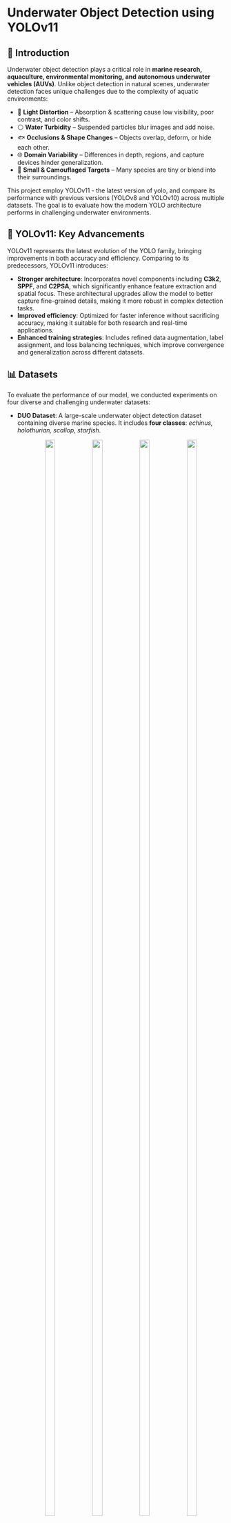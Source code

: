 # Underwater Object Detection using YOLOv11

## 🐠 Introduction  

Underwater object detection plays a critical role in **marine research, aquaculture, environmental monitoring, and autonomous underwater vehicles (AUVs)**. Unlike object detection in natural scenes, underwater detection faces unique challenges due to the complexity of aquatic environments:  

- 🌊 **Light Distortion** – Absorption & scattering cause low visibility, poor contrast, and color shifts.  
- ⚪ **Water Turbidity** – Suspended particles blur images and add noise.  
- 🐟 **Occlusions & Shape Changes** – Objects overlap, deform, or hide each other.  
- 🌐 **Domain Variability** – Differences in depth, regions, and capture devices hinder generalization.  
- 🦀 **Small & Camouflaged Targets** – Many species are tiny or blend into their surroundings.

This project employ YOLOv11 - the latest version of yolo, and compare its performance with previous versions (YOLOv8 and YOLOv10) across multiple datasets. The goal is to evaluate how the modern YOLO architecture performs in challenging underwater environments.

## 🚀 YOLOv11: Key Advancements
YOLOv11 represents the latest evolution of the YOLO family, bringing improvements in both accuracy and efficiency. Comparing to its predecessors, YOLOv11 introduces:
- **Stronger architecture**: Incorporates novel components including **C3k2**, **SPPF**, and **C2PSA**, which significantly enhance feature extraction and spatial focus. These architectural upgrades allow the model to better capture fine-grained details, making it more robust in complex detection tasks.
- **Improved efficiency**: Optimized for faster inference without sacrificing accuracy, making it suitable for both research and real-time applications.
- **Enhanced training strategies**: Includes refined data augmentation, label assignment, and loss balancing techniques, which improve convergence and generalization across different datasets.

## 📊 Datasets
To evaluate the performance of our model, we conducted experiments on four diverse and challenging underwater datasets:
- **DUO Dataset**: A large-scale underwater object detection dataset containing diverse marine species. It includes **four classes**: *echinus, holothurian, scallop, starfish*.
  <p align="center">
  <img src="examples/Duo_1.jpg" width="22%" height="80%"/>
  <img src="examples/Duo_2.jpg" width="22%" height="80%"/>
  <img src="examples/Duo_3.jpg" width="22%" height="80%"/>
  <img src="examples/Duo_4.jpg" width="22%" height="80%"/>
</p> 

- **URPC2019 Dataset**: Released as part of the Underwater Robot Picking Contest 2019, featuring underwater objects under varying visibility and lighting conditions. Same as **DUO Dataset**, it also includes **four classes**: *echinus, holothurian, scallop, starfish*.  
<p align="center">
  <img src="examples/urpc_1.jpg" width="22%" height="80%"/>
  <img src="examples/urpc_2.jpg" width="22%" height="80%"/>
  <img src="examples/urpc_3.jpg" width="22%" height="80%"/>
  <img src="examples/urpc_4.jpg" width="22%" height="80%"/>
</p> 

Additionally, the URPC_2019 dataset provides test images from 7 different underwater environments (e.g., varying visibility, lighting, and background conditions). We use these additional test sets to further evaluate the robustness and generalization performance of the models.

<p align="center"><strong>📸 Example Samples for 7 Different Environments</strong></p>

<table align="center">
  <tr>
    <td align="center" width="400px" height=="400px">
      <img src="examples/urpc_type1.jpg" width="800"/><br/><sub><b style="font-size: 40px;">Type 1</b></sub>
    </td>
    <td align="center" width="400px" height=="400px">
      <img src="examples/urpc_type2.jpg" width="800"/><br/><sub><b style="font-size: 40px;">Type 2</b></sub>
    </td>
    <td align="center" width="400px" height=="400px">
      <img src="examples/urpc_type3.jpg" width="800"/><br/><sub><b style="font-size: 40px;">Type 3</b></sub>
    </td>
    <td align="center" width="400px" height=="400px">
      <img src="examples/urpc_type4.jpg" width="800"/><br/><sub><b style="font-size: 40px;">Type 4</b></sub>
    </td>
  </tr>
  <tr>
    <td align="center" width="400px" height=="400px">
      <img src="examples/urpc_type5.jpg" width="200"/><br/><sub><b style="font-size: 40px;">Type 5</b></sub>
    </td>
    <td align="center" width="400px" height=="400px">
      <img src="examples/urpc_type6.jpg" width="200"/><br/><sub><b style="font-size: 40px;">Type 6</b></sub>
    </td>
    <td align="center" width="400px" height=="400px">
      <img src="examples/urpc_type7.jpg" width="250"/><br/><sub><b style="font-size: 40px;">Type 7</b></sub>
    </td>
  </tr>
</table>

- **UDD Dataset**: A comprehensive underwater detection dataset. It includes **three classes**: *scallop, seacucumber, seaurchin*.
<p align="center">
  <img src="examples/udd_1.jpg" width="22%" height="80%"/>
  <img src="examples/udd_2.jpg" width="22%" height="80%"/>
  <img src="examples/udd_3.jpg" width="22%" height="80%"/>
  <img src="examples/udd_4.jpg" width="22%" height="80%"/>
</p> 

- **Brackish Dataset**: Collected in brackish water environments, featuring species and objects that differ from open-sea datasets. It includes **six classes**: *crab, fish, jellyfish, shirmp, small fish, starfish*.
<p align="center">
  <img src="examples/brackish_1.jpg" width="22%" height="80%"/>
  <img src="examples/brackish_2.jpg" width="22%" height="80%"/>
  <img src="examples/brackish_3.jpg" width="22%" height="80%"/>
  <img src="examples/brackish_4.jpg" width="22%" height="80%"/>
</p> 

Below is the number of samples for training, validation, testing in each dataset used in this project:
| Dataset    |   Train   |   Valid   |   Test   |
|:----------:|:---------:|:---------:|:--------:|
| DUO        |   5296    |   1321    |   1100   |
| URPC2019   |   3767    |    695    |    245   |
| UDD        |   1892    |    223    |    111   |
| Brackish   |  11739    |   1467    |   1468   |

## 📈 Evaluation Results
We evaluate the detection performance of **YOLOv11x**, **YOLOv10x**, and **YOLOv8x** across all datasets.

The metrics used for comparison are:
- **mAP@50**: Mean Average Precision at IoU threshold 0.5 (focuses on correct object localization).  
- **mAP@50-95**: Mean Average Precision averaged across IoU thresholds from 0.5 to 0.95 (stricter and more comprehensive).

### Results on benchmark datasets
<table>
  <tr>
    <th>Dataset</th>
    <th>Metric</th>
    <th>YOLOv8x</th>
    <th>YOLOv10x</th>
    <th>YOLOv11x</th>
  </tr>
  <tr>
    <td rowspan="2" align="center"><b>DUO</b></td>
    <td align="center">mAP@0.5</td>
    <td align="center">0.513</td>
    <td align="center">0.849</td>
    <td align="center"><b>0.868</b></td>
  </tr>
  <tr>
    <td align="center">mAP@0.5:0.95</td>
    <td align="center">0.26</td>
    <td align="center">0.678</td>
    <td align="center"><b>0.72</b></td>
  </tr>
  <tr>
    <td rowspan="2" align="center"><b>URPC2019</b></td>
    <td align="center">mAP@0.5</td>
    <td align="center"><b>0.877</b></td>
    <td align="center">0.855</td>
    <td align="center">0.874</td>
  </tr>
  <tr>
    <td align="center">mAP@0.5:0.95</td>
    <td align="center">0.544</td>
    <td align="center">0.508</td>
    <td align="center"><b>0.56</b></td>
  </tr>
  <tr>
    <td rowspan="2" align="center"><b>UDD</b></td>
    <td align="center">mAP@0.5</td>
    <td align="center">0.685</td>
    <td align="center">0.551</td>
    <td align="center"><b>0.719</b></td>
  </tr>
  <tr>
    <td align="center">mAP@0.5:0.95</td>
    <td align="center">0.357</td>
    <td align="center">0.25</td>
    <td align="center"><b>0.389</b></td>
  </tr>
  <tr>
    <td rowspan="2" align="center"><b>Brackish</b></td>
    <td align="center">mAP@0.5</td>
    <td align="center">0.988</td>
    <td align="center">0.987</td>
    <td align="center"><b>0.991</b></td>
  </tr>
  <tr>
    <td align="center">mAP@0.5:0.95</td>
    <td align="center">0.87</td>
    <td align="center">0.85</td>
    <td align="center"><b>0.886</b></td>
  </tr>
</table>

### Results across different environments
As mentioned above, we also conducted testing in 7 different environments of the URPC dataset to further assess model performance:
**Results for Standard Environments**
<table>
  <tr>
    <th>Environment</th>
    <th>Metric</th>
    <th>YOLOv8x</th>
    <th>YOLOv10x</th>
    <th>YOLOv11x</th>
  </tr>
  <tr>
    <td rowspan="2" align="center"><b>Type 1</b></td>
    <td align="center">mAP@0.5</td>
    <td align="center">0.662</td>
    <td align="center">0.377</td>
    <td align="center"><b>0.678</b></td>
  </tr>
  <tr>
    <td align="center">mAP@0.5:0.95</td>
    <td align="center">0.359</td>
    <td align="center">0.178</td>
    <td align="center"><b>0.383</b></td>
  </tr>
  <tr>
    <td rowspan="2" align="center"><b>Type 2</b></td>
    <td align="center">mAP@0.5</td>
    <td align="center">0.639</td>
    <td align="center">0.436</td>
    <td align="center"><b>0.654</b></td>
  </tr>
  <tr>
    <td align="center">mAP@0.5:0.95</td>
    <td align="center">0.339</td>
    <td align="center">0.203</td>
    <td align="center"><b>0.349</b></td>
  </tr>
  <tr>
    <td rowspan="2" align="center"><b>Type 3</b></td>
    <td align="center">mAP@0.5</td>
    <td align="center">0.738</td>
    <td align="center">0.644</td>
    <td align="center"><b>0.762</b></td>
  </tr>
  <tr>
    <td align="center">mAP@0.5:0.95</td>
    <td align="center">0.414</td>
    <td align="center">0.332</td>
    <td align="center"><b>0.44</b></td>
  </tr>
  <tr>
    <td rowspan="2" align="center"><b>Type 4</b></td>
    <td align="center">mAP@0.5</td>
    <td align="center">0.584</td>
    <td align="center">0.391</td>
    <td align="center"><b>0.632</b></td>
  </tr>
  <tr>
    <td align="center">mAP@0.5:0.95</td>
    <td align="center">0.317</td>
    <td align="center">0.18</td>
    <td align="center"><b>0.349</b></td>
  </tr>
  <tr>
    <td rowspan="2" align="center"><b>Type 5</b></td>
    <td align="center">mAP@0.5</td>
    <td align="center">0.702</td>
    <td align="center">0.574</td>
    <td align="center"><b>0.715</b></td>
  </tr>
  <tr>
    <td align="center">mAP@0.5:0.95</td>
    <td align="center">0.4</td>
    <td align="center">0.278</td>
    <td align="center"><b>0.411</b></td>
  </tr>
  <tr>
    <td rowspan="2" align="center"><b>Type 6</b></td>
    <td align="center">mAP@0.5</td>
    <td align="center">0.524</td>
    <td align="center">0.333</td>
    <td align="center"><b>0.553</b></td>
  </tr>
  <tr>
    <td align="center">mAP@0.5:0.95</td>
    <td align="center">0.292</td>
    <td align="center">0.154</td>
    <td align="center"><b>0.307</b></td>
  </tr>
  <tr>
    <td rowspan="2" align="center"><b>Type 7</b></td>
    <td align="center">mAP@0.5</td>
    <td align="center">0.785</td>
    <td align="center">0.671</td>
    <td align="center"><b>0.801</b></td>
  </tr>
  <tr>
    <td align="center">mAP@0.5:0.95</td>
    <td align="center">0.441</td>
    <td align="center">0.345</td>
    <td align="center"><b>0.468</b></td>
  </tr>
</table>

## 📸 Model Prediction Examples

### Results for Standard Environment

<table>
  <tr>
    <th>Ground Truth</th>
    <th>YOLOv11x</th>
    <th>YOLOv10x</th>
    <th>YOLOv8x</th>
  </tr>
  <tr>
    <td align="center"><img src="examples/duo_1_gt.jpg" width="400"/></td>
    <td align="center"><img src="examples/duo_1_yolov11.jpg" width="400"/></td>
    <td align="center"><img src="examples/duo_1_yolov10.jpg" width="400"/></td>
    <td align="center"><img src="examples/duo_1_yolov8.jpg" width="400"/></td>
  </tr>
  <tr>
    <td align="center"><img src="examples/duo_2_gt.jpg" width="400"/></td>
    <td align="center"><img src="examples/duo_2_yolov11.jpg" width="400"/></td>
    <td align="center"><img src="examples/duo_2_yolov10.jpg" width="400"/></td>
    <td align="center"><img src="examples/duo_2_yolov8.jpg" width="400"/></td>
  </tr>
  <tr>
    <td align="center"><img src="examples/udd_1_gt.jpg" width="400"/></td>
    <td align="center"><img src="examples/udd_1_yolov11.jpg" width="400"/></td>
    <td align="center"><img src="examples/udd_1_yolov10.jpg" width="400"/></td>
    <td align="center"><img src="examples/udd_1_yolov8.jpg" width="400"/></td>
  </tr>
  <tr>
    <td align="center"><img src="examples/udd_2_gt.jpg" width="400"/></td>
    <td align="center"><img src="examples/udd_2_yolov11.jpg" width="400"/></td>
    <td align="center"><img src="examples/udd_2_yolov10.jpg" width="400"/></td>
    <td align="center"><img src="examples/udd_2_yolov8.jpg" width="400"/></td>
  </tr>
  <tr>
    <td align="center"><img src="examples/urpc_1_gt.jpg" width="400"/></td>
    <td align="center"><img src="examples/urpc_1_yolov11.jpg" width="400"/></td>
    <td align="center"><img src="examples/urpc_1_yolov10.jpg" width="400"/></td>
    <td align="center"><img src="examples/urpc_1_yolov8.jpg" width="400"/></td>
  </tr>
</table>

### Results for Diverse Environments of URPC Dataset

<table>
  <tr>
    <th>Ground Truth</th>
    <th>YOLOv11x</th>
    <th>YOLOv10x</th>
    <th>YOLOv8x</th>
  </tr>
  <tr>
    <td align="center"><img src="examples/type1_1_gt.jpg" width="600" height="800"/></td>
    <td align="center"><img src="examples/type1_1_yolov11.jpg" width="600" height="800"/></td>
    <td align="center"><img src="examples/type1_1_yolov10.jpg" width="600" height="800"/></td>
    <td align="center"><img src="examples/type1_1_yolov8.jpg" width="600" height="800"/></td>
  </tr>
  <tr>
    <td align="center"><img src="examples/type2_1_gt.jpg" width="600" height="800"/></td>
    <td align="center"><img src="examples/type2_1_yolov11.jpg" width="600" height="800"/></td>
    <td align="center"><img src="examples/type2_1_yolov10.jpg" width="600" height="800"/></td>
    <td align="center"><img src="examples/type2_1_yolov8.jpg" width="600" height="800"/></td>
  </tr>
  <tr>
    <td align="center"><img src="examples/type3_1_gt.jpg" width="600" height="800"/></td>
    <td align="center"><img src="examples/type3_1_yolov11.jpg" width="600" height="800"/></td>
    <td align="center"><img src="examples/type3_1_yolov10.jpg" width="600" height="800"/></td>
    <td align="center"><img src="examples/type3_1_yolov8.jpg" width="600" height="800"/></td>
  </tr>
  <tr>
    <td align="center"><img src="examples/type4_1_gt.jpg" width="600" height="800"/></td>
    <td align="center"><img src="examples/type4_1_yolov11.jpg" width="600" height="800"/></td>
    <td align="center"><img src="examples/type4_1_yolov10.jpg" width="600" height="800"/></td>
    <td align="center"><img src="examples/type4_1_yolov8.jpg" width="600" height="800"/></td>
  </tr>
  <tr>
    <td align="center"><img src="examples/type5_1_gt.jpg" width="600" height="800"/></td>
    <td align="center"><img src="examples/type5_1_yolov11.jpg" width="600" height="800"/></td>
    <td align="center"><img src="examples/type5_1_yolov10.jpg" width="600" height="800"/></td>
    <td align="center"><img src="examples/type5_1_yolov8.jpg" width="600" height="800"/></td>
  </tr>
</table>

## 🔮 Conclusion
The experimental results across four benchmark datasets and seven underwater environments show that **YOLOv11 consistently outperforms YOLOv8 and YOLOv10** in both **mAP@0.5** and **mAP@0.5-95**.

- On **benchmark datasets (DUO, URPC2019, UDD, Brackish)**, YOLOv11 achieved the **highest scores in most cases**, especially on the stricter **mAP@0.5-95** metric.  
- In **challenging URPC environments** with varying visibility and lighting, YOLOv11 also outperformed YOLOv8 and YOLOv10, achieving higher accuracy across all environment types, although performance varied slightly depending on the conditions.

The improvements are driven by architectural enhancements, enabling YOLOv11 to better capture fine-grained underwater object features.  

